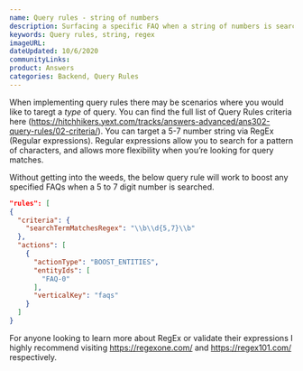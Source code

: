 ```yaml
---
name: Query rules - string of numbers
description: Surfacing a specific FAQ when a string of numbers is searched.
keywords: Query rules, string, regex
imageURL: 
dateUpdated: 10/6/2020
communityLinks:
product: Answers
categories: Backend, Query Rules
---
```


When implementing query rules there may be scenarios where you would like to taregt a *type* of query. You can find the full list of Query Rules criteria here (https://hitchhikers.yext.com/tracks/answers-advanced/ans302-query-rules/02-criteria/). You can target a 5-7 number string via RegEx (Regular expressions). Regular expressions allow you to search for a pattern of characters, and allows more flexibility when you’re looking for query matches.

Without getting into the weeds, the below query rule will work to boost any specified FAQs when a 5 to 7 digit number is searched.

```json
"rules": [
{
  "criteria": {
    "searchTermMatchesRegex": "\\b\\d{5,7}\\b"
  },
  "actions": [
    {
      "actionType": "BOOST_ENTITIES",
      "entityIds": [
        "FAQ-0"
      ],
      "verticalKey": "faqs"
    }
  ]
}
```

For anyone looking to learn more about RegEx or validate their expressions I highly recommend visiting https://regexone.com/ and https://regex101.com/ respectively.